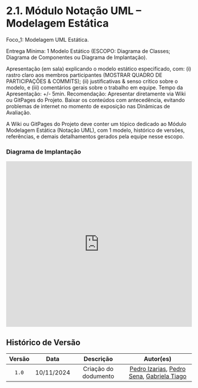 # 2.1. Módulo Notação UML – Modelagem Estática

Foco_1: Modelagem UML Estática.

Entrega Mínima: 1 Modelo Estático (ESCOPO: Diagrama de Classes; Diagrama de Componentes ou Diagrama de Implantação).

Apresentação (em sala) explicando o modelo estático especificado, com: (i) rastro claro aos membros participantes (MOSTRAR QUADRO DE PARTICIPAÇÕES & COMMITS); (ii) justificativas & senso crítico sobre o modelo, e (iii) comentários gerais sobre o trabalho em equipe. Tempo da Apresentação: +/- 5min. Recomendação: Apresentar diretamente via Wiki ou GitPages do Projeto. Baixar os conteúdos com antecedência, evitando problemas de internet no momento de exposição nas Dinâmicas de Avaliação.

A Wiki ou GitPages do Projeto deve conter um tópico dedicado ao Módulo Modelagem Estática (Notação UML), com 1 modelo, histórico de versões, referências, e demais detalhamentos gerados pela equipe nesse escopo.

### Diagrama de Implantação


<iframe frameborder="0" style="width:100%;height:450px;" src="https://viewer.diagrams.net/?tags=%7B%7D&lightbox=1&highlight=0000ff&layers=1&nav=1&title=diagrama-implantacao.drawio#Uhttps%3A%2F%2Fdrive.google.com%2Fuc%3Fid%3D11k3OquAOitmSmi14AVsTI4WgEeRXGoEz%26export%3Ddownload"></iframe>

## Histórico de Versão

| Versão |    Data    |         Descrição          |  Autor(es)  |
| :----: | :--------: | :------------------------: | :---------: |
| `1.0`  | 10/11/2024 | Criação do dodumento | [Pedro Izarias](https://github.com/Izarias), [Pedro Sena](https://github.com/pedroyen21), [Gabriela Tiago](https://github.com/GabrielaTiago) |
